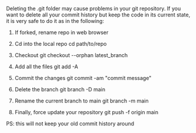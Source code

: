 Deleting the .git folder may cause problems in your git repository. If you want to delete all your commit history but keep the code in its current state, it is very safe to do it as in the following:

1. If forked, rename repo in web browser
 
2. Cd into the local repo
cd path/to/repo
 
3. Checkout
git checkout --orphan latest_branch
 
4. Add all the files
git add -A
 
5. Commit the changes
git commit -am "commit message"
 
6. Delete the branch
git branch -D main
 
7. Rename the current branch to main
git branch -m main
 
8. Finally, force update your repository
git push -f origin main
 
PS: this will not keep your old commit history around
